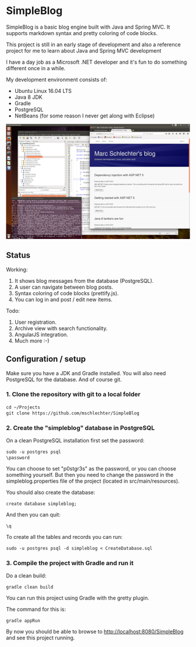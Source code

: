 # SimpleBlog

SimpleBlog is a basic blog engine built with Java and Spring MVC. It
supports markdown syntax and pretty coloring of code blocks.

This project is still in an early stage of development and also a
reference project for me to learn about Java and Spring MVC development

I have a day job as a Microsoft .NET developer and it's fun to do something
different once in a while.

My development environment consists of:
- Ubuntu Linux 16.04 LTS
- Java 8 JDK
- Gradle
- PostgreSQL
- NetBeans (for some reason I never get along with Eclipse)

![screenshot image](ubuntu.png "Screenshot")

## Status

Working:

1. It shows blog messages from the database (PostgreSQL).
2. A user can navigate between blog posts.
3. Syntax coloring of code blocks (prettify.js).
4. You can log in and post / edit new items.

Todo:

1. User registration.
2. Archive view with search functionality.
3. AngularJS integration.
4. Much more :-)

## Configuration / setup

Make sure you have a JDK and Gradle installed. You will also need PostgreSQL
for the database. And of course git.

### 1. Clone the repository with git to a local folder

    cd ~/Projects
    git clone https://github.com/mschlechter/SimpleBlog

### 2. Create the "simpleblog" database in PostgreSQL

On a clean PostgreSQL installation first set the password:

    sudo -u postgres psql
    \password

You can choose to set "p0stgr3s" as the password, or you can choose something
yourself. But then you need to change the password in the simpleblog.properties
file of the project (located in src/main/resources).

You should also create the database:

    create database simpleblog;

And then you can quit:

    \q

To create all the tables and records you can run:

    sudo -u postgres psql -d simpleblog < CreateDatabase.sql

### 3. Compile the project with Gradle and run it

Do a clean build:

    gradle clean build

You can run this project using Gradle with the gretty plugin.

The command for this is:

    gradle appRun

By now you should be able to browse to <http://localhost:8080/SimpleBlog>
and see this project running.

